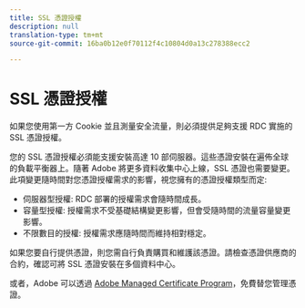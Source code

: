 ```yaml
---
title: SSL 憑證授權
description: null
translation-type: tm+mt
source-git-commit: 16ba0b12e0f70112f4c10804d0a13c278388ecc2

---
```



# SSL 憑證授權

如果您使用第一方 Cookie 並且測量安全流量，則必須提供足夠支援 RDC 實施的 SSL 憑證授權。

您的 SSL 憑證授權必須能支援安裝高達 10 部伺服器。這些憑證安裝在遍佈全球的負載平衡器上。隨著 Adobe 將更多資料收集中心上線，SSL 憑證也需要變更。此項變更隨時間對您憑證授權需求的影響，視您擁有的憑證授權類型而定:

* 伺服器型授權: RDC 部署的授權需求會隨時間成長。
* 容量型授權: 授權需求不受基礎結構變更影響，但會受隨時間的流量容量變更影響。
* 不限數目的授權: 授權需求應隨時間而維持相對穩定。

如果您要自行提供憑證，則您需自行負責購買和維護該憑證。請檢查憑證供應商的合約，確認可將 SSL 憑證安裝在多個資料中心。

或者，Adobe 可以透過 [Adobe Managed Certificate Program](https://marketing.adobe.com/resources/help/en_US/whitepapers/first_party_cookies/adobe_managed_cert_pgm.html)，免費替您管理憑證。
